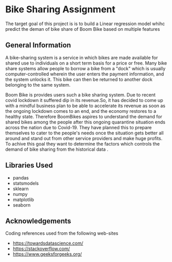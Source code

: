 # Bike Sharing Assignment
The target goal of this project is is to build a Linear regression model whihc predict the deman of bike share of Boom Bike based on multiple features

## General Information
A bike-sharing system is a service in which bikes are made available for shared use to individuals on a short term basis for a price or free. Many bike share systems allow people to borrow a bike from a "dock" which is usually computer-controlled wherein the user enters the payment information, and the system unlocks it. This bike can then be returned to another dock belonging to the same system. 

Boom Bike is provides users such a bike sharing system. Due to recent covid lockdown it suffered dip in its revenue.So, it has decided to come up with a mindful business plan to be able to accelerate its revenue as soon as the ongoing lockdown comes to an end, and the economy restores to a healthy state.  Therefore BoomBikes aspires to understand the demand for shared bikes among the people after this ongoing quarantine situation ends across the nation due to Covid-19. They have planned this to prepare themselves to cater to the people's needs once the situation gets better all around and stand out from other service providers and make huge profits. To achive this goal they want to determine the factors which controls the demand of bike sharing from the historical data .

## Libraries Used
- pandas
- statsmodels
- sklearn
- numpy
- matplotlib
- seaborn


## Acknowledgements
Coding references used from the following web-sites
- https://towardsdatascience.com/
- https://stackoverflow.com/
- https://www.geeksforgeeks.org/
